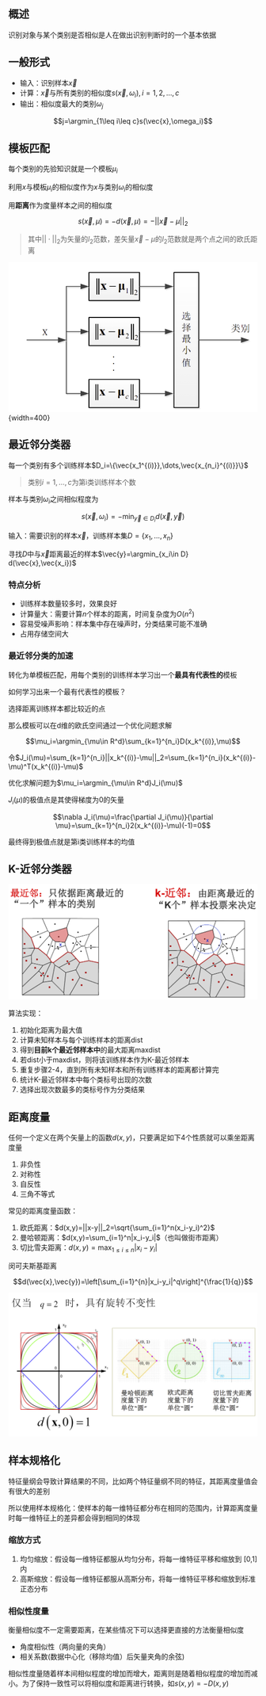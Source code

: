 ## 概述

识别对象与某个类别是否相似是人在做出识别判断时的一个基本依据

## 一般形式

- 输入：识别样本$\vec{x}$
- 计算：$\vec{x}$与所有类别的相似度$s(\vec{x},\omega_i),i=1,2,\dots, c$
- 输出：相似度最大的类别$\omega_j$

$$j=\argmin_{1\leq i\leq c}s(\vec{x},\omega_i)$$

## 模板匹配

每个类别的先验知识就是一个模板$\mu_i$

利用$x$与模板$\mu_i$的相似度作为$x$与类别$\omega_i$的相似度

用**距离**作为度量样本之间的相似度

$$s(\vec{x},\mu)=-d(\vec{x},\mu)=-||\vec{x}-\mu||_2$$

> 其中$||\cdot||_2$为矢量的$l_2$范数，差矢量$\vec{x}-\mu$的$l_2$范数就是两个点之间的欧氏距离

![](image.png){width=400}

## 最近邻分类器

每一个类别有多个训练样本$D_i=\{\vec{x_1^{(i)}},\dots,\vec{x_{n_i}^{(i)}}\}$

> 类别$i=1,\dots, c$为第i类训练样本个数

样本与类别$\omega_i$之间相似程度为

$$s(\vec{x},\omega_i)=-\min_{\vec{y}\in D_i} d(\vec{x},\vec{y})$$

输入：需要识别的样本$\vec{x}$，训练样本集$D=\{x_1,\dots, x_n\}$

寻找$D$中与$\vec{x}$距离最近的样本$\vec{y}=\argmin_{x_i\in D} d(\vec{x},\vec{x_i})$

### 特点分析

- 训练样本数量较多时，效果良好
- 计算量大：需要计算$n$个样本的距离，时间复杂度为$O(n^2)$
- 容易受噪声影响：样本集中存在噪声时，分类结果可能不准确
- 占用存储空间大

### 最近邻分类的加速

转化为单模板匹配，用每个类别的训练样本学习出一个**最具有代表性的**模板

如何学习出来一个最有代表性的模板？

选择距离训练样本都比较近的点

那么模板可以在d维的欧氏空间通过一个优化问题求解

$$\mu_i=\argmin_{\mu\in R^d}\sum_{k=1}^{n_i}D(x_k^{(i)},\mu)$$

令$J_i(\mu)=\sum_{k=1}^{n_i}||x_k^{(i)}-\mu||_2=\sum_{k=1}^{n_i}(x_k^{(i)}-\mu)^T(x_k^{(i)}-\mu)$

优化求解问题为$\mu_i=\argmin_{\mu\in R^d}J_i(\mu)$

$J_i(\mu)$的极值点是其使得梯度为0的矢量

$$\nabla J_i(\mu)=\frac{\partial J_i(\mu)}{\partial \mu}=\sum_{k=1}^{n_i}2(x_k^{(i)}-\mu)(-1)=0$$

最终得到极值点就是第i类训练样本的均值

## K-近邻分类器

![](image-1.png)

算法实现：

1. 初始化距离为最大值
2. 计算未知样本与每个训练样本的距离dist
3. 得到**目前k个最近邻样本中**的最大距离maxdist
4. 若dist小于maxdist，则将该训练样本作为K-最近邻样本
5. 重复步骤2-4，直到所有未知样本和所有训练样本的距离都计算完
6. 统计K-最近邻样本中每个类标号出现的次数
7. 选择出现次数最多的类标号作为分类结果

## 距离度量

任何一个定义在两个矢量上的函数$d(x,y)$，只要满足如下4个性质就可以乘坐距离度量

1. 非负性
2. 对称性
3. 自反性
4. 三角不等式

常见的距离度量函数：

1. 欧氏距离：$d(x,y)=||x-y||_2=\sqrt{\sum_{i=1}^n(x_i-y_i)^2}$
2. 曼哈顿距离：$d(x,y)=\sum_{i=1}^n|x_i-y_i|$（也叫做街市距离）
3. 切比雪夫距离：$d(x,y)=\max_{1\leq i\leq n}|x_i-y_i|$

闵可夫斯基距离

$$d(\vec{x},\vec{y})=\left[\sum_{i=1}^{n}|x_i-y_i|^q\right]^{\frac{1}{q}}$$

![](image-2.png)

## 样本规格化

特征量纲会导致计算结果的不同，比如两个特征量纲不同的特征，其距离度量值会有很大的差别

所以使用样本规格化：使样本的每一维特征都分布在相同的范围内，计算距离度量时每一维特征上的差异都会得到相同的体现

### 缩放方式

1. 均匀缩放：假设每一维特征都服从均匀分布，将每一维特征平移和缩放到 [0,1]内
2. 高斯缩放：假设每一维特征都服从高斯分布，将每一维特征平移和缩放到标准正态分布


### 相似性度量

衡量相似度不一定需要距离，在某些情况下可以选择更直接的方法衡量相似度

- 角度相似性（两向量的夹角）
- 相关系数(数据中心化（移除均值）后矢量夹角的余弦)

相似性度量随着样本间相似程度的增加而增大，距离则是随着相似程度的增加而减小。为了保持一致性可以将相似度和距离进行转换，如$s(x,y)=-D(x,y)$